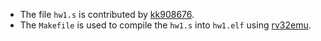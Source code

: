 - The file `hw1.s` is contributed by [kk908676](https://hackmd.io/@c3WNnG7RRK2J17ifSiezZA/H1jhh2t6n).
- The `Makefile` is used to compile the `hw1.s` into `hw1.elf` using [rv32emu](https://github.com/sysprog21/rv32emu).
